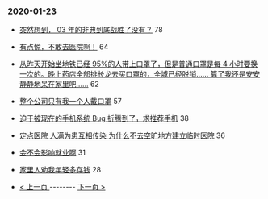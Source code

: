 ### 2020-01-23 
- [突然想到， 03 年的非典到底战胜了没有？](https://www.v2ex.com/t/640021) 78
- [有点慌，不敢去医院啊！](https://www.v2ex.com/t/639949) 64
- [从昨天开始坐地铁已经 95%的人带上口罩了，但是普通口罩是每 4 小时要换一次的。晚上药店全部排长龙去买口罩的，全城已经脱销…… 算了我还是安安静静地呆在家里吧……](https://www.v2ex.com/t/639926) 62
- [整个公司只有我一个人戴口罩](https://www.v2ex.com/t/639962) 57
- [迫于被现在的手机系统 Bug 折腾到了，求推荐手机](https://www.v2ex.com/t/639981) 38
- [定点医院 人满为患互相传染 为什么不去空旷地方建立临时医院](https://www.v2ex.com/t/640053) 36
- [会不会影响就业啊](https://www.v2ex.com/t/639973) 31
- [家里人劝我年轻多存钱](https://www.v2ex.com/t/640020) 28 

- [ < 上一页 ](https://github.com/able8/v2ex-hot-record/blob/master/2020-01-22.md) -------- [ 下一页 > ](https://github.com/able8/v2ex-hot-record/blob/master/2020-01-24.md)